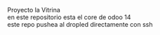 Proyecto la Vitrina  
en este repositorio esta el core de odoo 14  
este repo pushea al dropled directamente con ssh
 